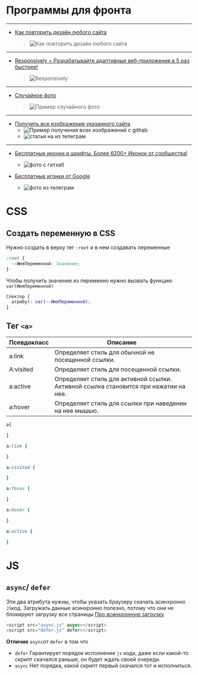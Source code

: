 # Программы для фронта

---

- [Как повторить дизайн любого сайта](http://stylifyme.com/)

    > ![Как повторить дизайн любого сайта](../_attachments/e4ee9f08cdc3f5434385e3ce1e6db297.png)

---

- [Responsively = Разрабатывайте адаптивные веб-приложения в 5 раз быстрее!](https://responsively.app/)

    > ![Responsively](../_attachments/391d1cc4a69435fb77083521993b3ca6.png)

---

- [Случайное фото](https://source.unsplash.com/)

    > ![Пример случайного фото](https://source.unsplash.com/random/64x64)

---

- [Получить все изображения указанного сайта](https://extract.pics/)
    - ![Пример получения всех изображений с githab](_attachments/Pasted%20image%2020211111165846.png)
    - ![статья на из телеграм](_attachments/Pasted%20image%2020211111165932.png)

---

- [Бесплатные иконки и шрифты. Более 6200+ Иконок от сообщества!](https://github.com/Templarian/MaterialDesign)

    - ![фото с гитхаб](_attachments/Pasted%20image%2020211111170155.png)

- [Бесплатные игонки от Google](https://github.com/google/material-design-icons)
    - ![фото из телеграм](_attachments/Pasted%20image%2020211111170316.png)

# CSS

## Создать переменную в CSS

Нужно создать в верху тег `:root` и в нем создавать переменные

```css
:root {
  --ИмяПеременной: Значение;
}
```

Чтобы получить значение из переменно нужно вызвать функцию `var(ИмяПеременной)`

```css
Слектор {
  атрибут: var(--ИмяПеременной);
}
```

## Тег `<a>`

| Псевдокласс | Описание                                                                             |
| ----------- | ------------------------------------------------------------------------------------ |
| a:link      | Определяет стиль для обычной не посещенной ссылки.                                   |
| A:visited   | Определяет стиль для посещенной ссылки.                                              |
| a:active    | Определяет стиль для активной ссылки. Активной ссылка становится при нажатии на нее. |
| a:hover     | Определяет стиль для ссылки при наведении на нее мышью.                              |

```css
a{

}

a:link {

}

a:visited {

}

a:focus {

}

a:hover {

}

a:active {

}
```

# JS

## `async`/ `defer`

Эти два атрибута нужны, чтобы указать браузеру скачать асинхронно `JS`код. Загружать данные асинхронно полезно, потому что они не блокируют загрузку все страницы [Про асинхронную загрузку](https://learn.javascript.ru/external-script)

```js
<script src="async.js" async></script>
<script src="defer.js" defer></script>
```

**Отличие** `async`от `defer` в том что

- `defer` Гарантирует порядок исполнение `js` кода, даже если какой-то скрипт скачался раньше, он будет ждать своей очереди.
- `async` Нет порядка, какой скрипт первый скачался тот и исполниться.
